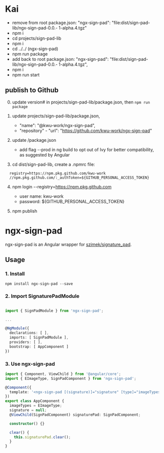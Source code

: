 # Kai

- remove from root package.json: "ngx-sign-pad": "file:dist/sign-pad-lib/ngx-sign-pad-0.0.- 1-alpha.4.tgz"
- npm i
- cd projects/sign-pad-lib
- npm i
- cd ../../ (ngx-sign-pad)
- npm run package
- add back to root package.json: "ngx-sign-pad": "file:dist/sign-pad-lib/ngx-sign-pad-0.0.- 1-alpha.4.tgz",
- npm i
- npm run start

## publish to Github

0. update version# in projects/sign-pad-lib/package.json, then `npm run package`

1. update projects/sign-pad-lib/package.json,

   - "name": "@kwu-work/ngx-sign-pad",
   - "repository" - "url": "https://github.com/kwu-work/ngx-sign-pad"

2. update /package.json

   - add flag --prod in ng build to opt out of Ivy for better compatibility, as suggested by Angular

3. cd dist/sign-pad-lib, create a .npmrc file:

```
  registry=https://npm.pkg.github.com/kwu-work
  //npm.pkg.github.com/:_authToken=${GITHUB_PERSONAL_ACCESS_TOKEN}
```

4. npm login --registry=https://npm.pkg.github.com

   - user name: kwu-work
   - password: \${GITHUB_PERSONAL_ACCESS_TOKEN}

5. npm publish

# ngx-sign-pad

ngx-sign-pad is an Angular wrapper for [szimek/signature_pad](https://www.npmjs.com/package/signature_pad).

## Usage

### 1. Install

`npm install ngx-sign-pad --save`

### 2. Import SignaturePadModule

```typescript

import { SignPadModule } from 'ngx-sign-pad';

...

@NgModule({
  declarations: [ ],
  imports: [ SignPadModule ],
  providers: [ ],
  bootstrap: [ AppComponent ]
})
```

### 3. Use ngx-sign-pad

```typescript
import { Component, ViewChild } from '@angular/core';
import { EImageType, SignPadComponent } from 'ngx-sign-pad';

@Component({
  template: '<ngx-sign-pad [(signature)]="signature" [type]="imageTypes.SVG"></ngx-sign-pad>',
})
export class AppComponent {
  imageTypes = EImageType;
  signature = null;
  @ViewChild(SignPadComponent) signaturePad: SignPadComponent;

  constructor() {}

  clear() {
    this.signaturePad.clear();
  }
}
```
